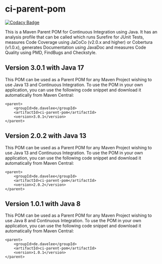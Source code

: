 # ci-parent-pom

[![Codacy Badge](https://api.codacy.com/project/badge/Grade/8b0f84cbc6344bff91a250c6afc0e55a)](https://app.codacy.com/manual/dave_33/ci-parent-pom?utm_source=github.com&utm_medium=referral&utm_content=daveajlee/ci-parent-pom&utm_campaign=Badge_Grade_Dashboard)

This is a Maven Parent POM for Continuous Integration using Java. It has an analysis profile that can be called which runs Surefire for JUnit Tests, measures Code Coverage using JaCoCo (v2.0.x and higher) or Cobertura (v1.0.x), generates Documentation using JavaDoc and measures Code Quality using PMD, FindBugs and Checkstyle.

## Version 3.0.1 with Java 17
This POM can be used as a Parent POM for any Maven Project wishing to use Java 13 and Continuous Integration. To use the POM in your own application, you can use the following code snippet and download it automatically from Maven Central:

```
<parent>
	<groupId>de.davelee</groupId>
	<artifactId>ci-parent-pom</artifactId>
	<version>3.0.1</version>
</parent>
```

## Version 2.0.2 with Java 13
This POM can be used as a Parent POM for any Maven Project wishing to use Java 13 and Continuous Integration. To use the POM in your own application, you can use the following code snippet and download it automatically from Maven Central:

```
<parent>
	<groupId>de.davelee</groupId>
	<artifactId>ci-parent-pom</artifactId>
	<version>2.0.2</version>
</parent>
```

## Version 1.0.1 with Java 8
This POM can be used as a Parent POM for any Maven Project wishing to use Java 8 and Continuous Integration. To use the POM in your own application, you can use the following code snippet and download it automatically from Maven Central:


```
<parent>
	<groupId>de.davelee</groupId>
	<artifactId>ci-parent-pom</artifactId>
	<version>1.0.1</version>
</parent>
```

